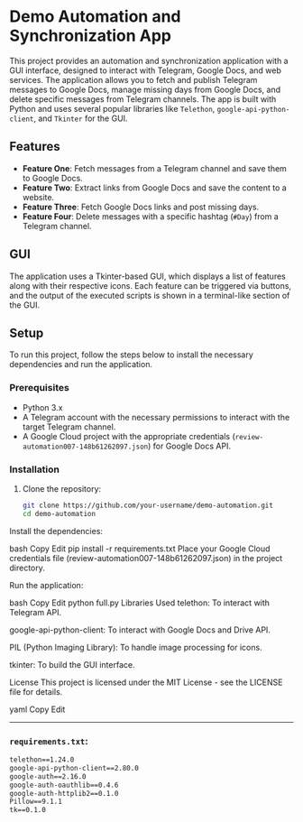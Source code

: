 # Demo Automation and Synchronization App

This project provides an automation and synchronization application with a GUI interface, designed to interact with Telegram, Google Docs, and web services. The application allows you to fetch and publish Telegram messages to Google Docs, manage missing days from Google Docs, and delete specific messages from Telegram channels. The app is built with Python and uses several popular libraries like `Telethon`, `google-api-python-client`, and `Tkinter` for the GUI.

## Features

- **Feature One**: Fetch messages from a Telegram channel and save them to Google Docs.
- **Feature Two**: Extract links from Google Docs and save the content to a website.
- **Feature Three**: Fetch Google Docs links and post missing days.
- **Feature Four**: Delete messages with a specific hashtag (`#Day`) from a Telegram channel.

## GUI

The application uses a Tkinter-based GUI, which displays a list of features along with their respective icons. Each feature can be triggered via buttons, and the output of the executed scripts is shown in a terminal-like section of the GUI. 

## Setup

To run this project, follow the steps below to install the necessary dependencies and run the application.

### Prerequisites

- Python 3.x
- A Telegram account with the necessary permissions to interact with the target Telegram channel.
- A Google Cloud project with the appropriate credentials (`review-automation007-148b61262097.json`) for Google Docs API.

### Installation

1. Clone the repository:

   ```bash
   git clone https://github.com/your-username/demo-automation.git
   cd demo-automation
Install the dependencies:

bash
Copy
Edit
pip install -r requirements.txt
Place your Google Cloud credentials file (review-automation007-148b61262097.json) in the project directory.

Run the application:

bash
Copy
Edit
python full.py
Libraries Used
telethon: To interact with Telegram API.

google-api-python-client: To interact with Google Docs and Drive API.

PIL (Python Imaging Library): To handle image processing for icons.

tkinter: To build the GUI interface.

License
This project is licensed under the MIT License - see the LICENSE file for details.

yaml
Copy
Edit

---

### `requirements.txt`:

```txt
telethon==1.24.0
google-api-python-client==2.80.0
google-auth==2.16.0
google-auth-oauthlib==0.4.6
google-auth-httplib2==0.1.0
Pillow==9.1.1
tk==0.1.0
